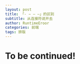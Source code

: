```yaml
---
layout: post
title: 「- − – —」的区别
subtitle: 从连接符说开去
author: RuntimeEroor
categories: 前端
tags: 排版
---
```

# To be continued!
